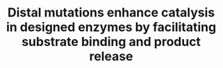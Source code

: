 ---
title: "Distal mutations enhance catalysis in designed enzymes by facilitating substrate binding and product release"
authors: "Zarific N, **Asthana P**, Doustmohammadi H, Klaus C, Sanchez J, Hunt SE, Rakotoharisoa RV, Osuna S, **Fraser JS**, Chica RA"
# journal:
biorxiv_version: "2025.02.21.639315v1"
pub_date: "2025-02-27" #Date of publication. Change from Biorxiv date to Journal date once accepted
image: "/static/img/pub/2025_zarifi.png"
pdbs:
  - 8FMC
  - 8FOQ
  - 8FMD
  - 8FOR
  - 8FME
  - 8FOS
# pmid: ""
# pmcid: ""
# pdf: ""
---